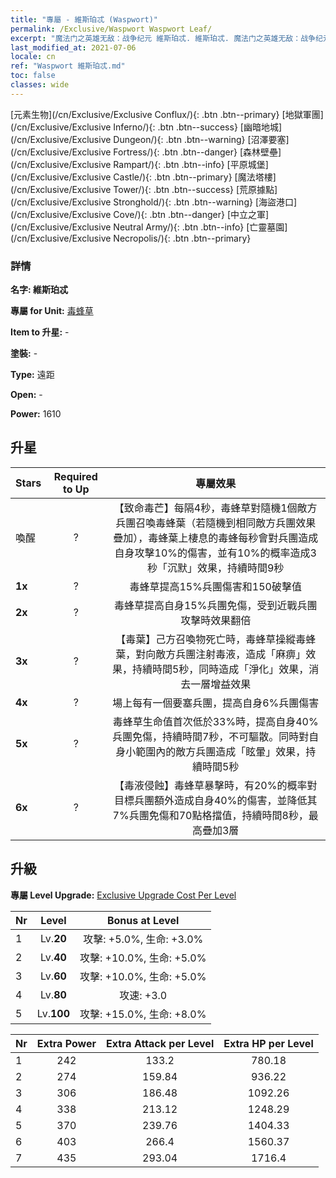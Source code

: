 ```yaml
---
title: "專屬 - 維斯珀忒 (Waspwort)"
permalink: /Exclusive/Waspwort Waspwort Leaf/
excerpt: "魔法门之英雄无敌：战争纪元 維斯珀忒. 維斯珀忒. 魔法门之英雄无敌：战争纪元 專屬 維斯珀忒. 毒蜂草 專屬."
last_modified_at: 2021-07-06
locale: cn
ref: "Waspwort 維斯珀忒.md"
toc: false
classes: wide
---
```

 [元素生物](/cn/Exclusive/Exclusive Conflux/){: .btn .btn--primary} [地獄軍團](/cn/Exclusive/Exclusive Inferno/){: .btn .btn--success} [幽暗地城](/cn/Exclusive/Exclusive Dungeon/){: .btn .btn--warning} [沼澤要塞](/cn/Exclusive/Exclusive Fortress/){: .btn .btn--danger} [森林壁壘](/cn/Exclusive/Exclusive Rampart/){: .btn .btn--info} [平原城堡](/cn/Exclusive/Exclusive Castle/){: .btn .btn--primary} [魔法塔樓](/cn/Exclusive/Exclusive Tower/){: .btn .btn--success} [荒原據點](/cn/Exclusive/Exclusive Stronghold/){: .btn .btn--warning} [海盜港口](/cn/Exclusive/Exclusive Cove/){: .btn .btn--danger} [中立之軍](/cn/Exclusive/Exclusive Neutral Army/){: .btn .btn--info} [亡靈墓園](/cn/Exclusive/Exclusive Necropolis/){: .btn .btn--primary} 

### 詳情
 **名字: 維斯珀忒** 

 **專屬 for Unit:** [毒蜂草](/cn/units/Waspwort/) 

 **Item to 升星:** -

 **塗裝:** -

 **Type:** 遠距

 **Open:** -

 **Power:** 1610

## 升星

  |     Stars    |  Required to Up | 專屬效果 |
  |:-------------|:---------------:|:---------------:|
  |  喚醒  | ? | 【致命毒芒】每隔4秒，毒蜂草對隨機1個敵方兵團召喚毒蜂葉（若隨機到相同敵方兵團效果疊加），毒蜂葉上棲息的毒蜂每秒會對兵團造成自身攻擊10%的傷害，並有10%的概率造成3秒「沉默」效果，持續時間9秒 |
  | **1x** <i class="fas fa-star"/> | ? | 毒蜂草提高15%兵團傷害和150破擊值 |
  | **2x** <i class="fas fa-star"/> | ? | 毒蜂草提高自身15%兵團免傷，受到近戰兵團攻擊時效果翻倍 |
  | **3x** <i class="fas fa-star"/> | ? | 【毒葉】己方召喚物死亡時，毒蜂草操縱毒蜂葉，對向敵方兵團注射毒液，造成「麻痹」效果，持續時間5秒，同時造成「淨化」效果，消去一層增益效果 |
  | **4x** <i class="fas fa-star"/> | ? | 場上每有一個要塞兵團，提高自身6%兵團傷害 |
  | **5x** <i class="fas fa-star"/> | ? | 毒蜂草生命值首次低於33%時，提高自身40%兵團免傷，持續時間7秒，不可驅散。同時對自身小範圍內的敵方兵團造成「眩暈」效果，持續時間5秒 |
  | **6x** <i class="fas fa-star"/> | ? | 【毒液侵蝕】毒蜂草暴擊時，有20%的概率對目標兵團額外造成自身40%的傷害，並降低其7%兵團免傷和70點格擋值，持續時間8秒，最高疊加3層 |


## 升級
 **專屬 Level Upgrade:** [Exclusive Upgrade Cost Per Level](/Exclusive/ExclusiveUpgradeCostPerLevel/)

  |  Nr  |   Level  | Bonus at Level |
  |:-----|:--------:|:--------------:|
  | 1 | Lv.**20** | 攻擊: +5.0%, 生命: +3.0% |
  | 2 | Lv.**40** | 攻擊: +10.0%, 生命: +5.0% |
  | 3 | Lv.**60** | 攻擊: +10.0%, 生命: +5.0% |
  | 4 | Lv.**80** | 攻速: +3.0 |
  | 5 | Lv.**100** | 攻擊: +15.0%, 生命: +8.0% |


  |  Nr  |  Extra Power | Extra Attack per Level | Extra HP per Level |
  |:-----|:--------:|:--------:|:--------:|
  | 1 | 242 | 133.2 | 780.18 |
  | 2 | 274 | 159.84 | 936.22 |
  | 3 | 306 | 186.48 | 1092.26 |
  | 4 | 338 | 213.12 | 1248.29 |
  | 5 | 370 | 239.76 | 1404.33 |
  | 6 | 403 | 266.4 | 1560.37 |
  | 7 | 435 | 293.04 | 1716.4 |


